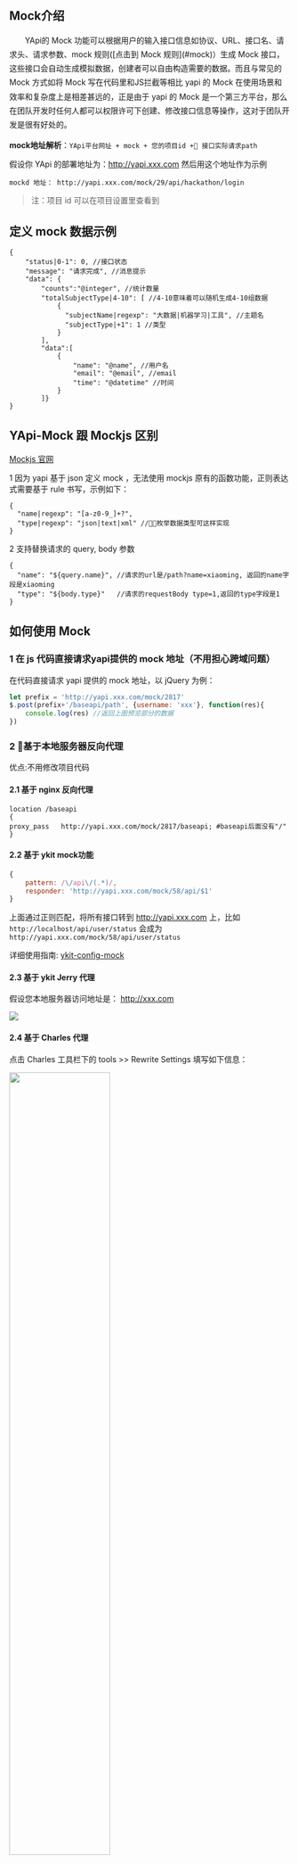 ## Mock介绍

 <p style='text-indent:2em;line-height:1.8em'>YApi的 Mock 功能可以根据用户的输入接口信息如协议、URL、接口名、请求头、请求参数、mock 规则([点击到 Mock 规则](#mock)）生成 Mock 接口，这些接口会自动生成模拟数据，创建者可以自由构造需要的数据。而且与常见的 Mock 方式如将 Mock 写在代码里和JS拦截等相比 yapi 的 Mock 在使用场景和效率和复杂度上是相差甚远的，正是由于 yapi 的 Mock 是一个第三方平台，那么在团队开发时任何人都可以权限许可下创建、修改接口信息等操作，这对于团队开发是很有好处的。 </p>
 
 **mock地址解析**：`YApi平台网址 + mock + 您的项目id + 接口实际请求path`

 假设你 YApi 的部署地址为：http://yapi.xxx.com 然后用这个地址作为示例

    mockd 地址： http://yapi.xxx.com/mock/29/api/hackathon/login

 > 注：项目 id 可以在项目设置里查看到
 
## 定义 mock 数据示例
```
{
    "status|0-1": 0, //接口状态
    "message": "请求完成", //消息提示
    "data": {
        "counts":"@integer", //统计数量
        "totalSubjectType|4-10": [ //4-10意味着可以随机生成4-10组数据
            { 
              "subjectName|regexp": "大数据|机器学习|工具", //主题名
              "subjectType|+1": 1 //类型
            }
        ],
        "data":[
            {
                "name": "@name", //用户名
                "email": "@email", //email
                "time": "@datetime" //时间
            }
        ]}
} 

```

## YApi-Mock 跟 Mockjs 区别

<a href="http://mockjs.com/examples.html">Mockjs 官网</a>

1 因为 yapi 基于 json 定义 mock ，无法使用 mockjs 原有的函数功能，正则表达式需要基于 rule 书写，示例如下：

```
{
  "name|regexp": "[a-z0-9_]+?",
  "type|regexp": "json|text|xml" //枚举数据类型可这样实现
}

```

2 支持替换请求的 query, body 参数

```
{
  "name": "${query.name}", //请求的url是/path?name=xiaoming, 返回的name字段是xiaoming
  "type": "${body.type}"   //请求的requestBody type=1,返回的type字段是1
}

```

## 如何使用 Mock

### 1 在 js 代码直接请求yapi提供的 mock 地址（不用担心跨域问题）

在代码直接请求 yapi 提供的 mock 地址，以 jQuery 为例：

````javascript
let prefix = 'http://yapi.xxx.com/mock/2817'
$.post(prefix+'/baseapi/path', {username: 'xxx'}, function(res){
    console.log(res) //返回上图预览部分的数据
})
````

### 2 基于本地服务器反向代理

优点:不用修改项目代码

#### 2.1 基于 nginx 反向代理

```` nginx
location /baseapi
{
proxy_pass   http://yapi.xxx.com/mock/2817/baseapi; #baseapi后面没有"/"
}
````

#### 2.2 基于 ykit mock功能

```javascript
{
    pattern: /\/api\/(.*)/,
    responder: 'http://yapi.xxx.com/mock/58/api/$1'
}
```

上面通过正则匹配，将所有接口转到 http://yapi.xxx.com 上，比如 `http://localhost/api/user/status` 会成为 `http://yapi.xxx.com/mock/58/api/user/status`

详细使用指南: <a target="_blank" href="https://ykit.ymfe.org/plugins-mock.html#获取远程数据_Map_Remote_">ykit-config-mock</a>



#### 2.3 基于 ykit Jerry 代理

假设您本地服务器访问地址是： http://xxx.com

<img src="./images/ykit.jpg" />

<span id="mock"></span>

#### 2.4 基于 Charles 代理

点击 Charles 工具栏下的 tools >> Rewrite Settings 填写如下信息：

<img src="./images/charles.png" width="60%" />
  
## Mock 语法规范
>了解更多Mock详情：[Mock.js 官方文档](http://mockjs.com/examples.html)

Mock.js 的语法规范包括两部分：

[1. 数据模板定义规范（Data Template Definition，DTD）](#DTD)

[2. 数据占位符定义规范（Data Placeholder Definition，DPD）](#DPD)

<span id = "DTD"></span>
### 数据模板定义规范（Data Template Definition，DTD）

数据模板中的每个属性由 3 部分构成：属性名、生成规则、属性值：


```
// 属性名   name （与生成规则之间用 "|" 隔开）
// 生成规则 rule（生成规则有7种详见下面的生成规则）
// 属性值   value（可以含有 "@占位符" 同时也指定了最终值的初始值和类型）

'name|rule': value

生成规则：
'name|min-max': value
'name|count': value
'name|min-max.dmin-dmax': value
'name|min-max.dcount': value
'name|count.dmin-dmax': value
'name|count.dcount': value
'name|+step': value
```

下面提供了6种生成规则以及示例包括 String、Number、Boolean、Object、Array：

### 1. 属性值是字符串 String

```
1. 'name|min-max': string

通过重复 string 生成一个字符串，重复次数大于等于 min，小于等于 max。

2. 'name|count': string

通过重复 string 生成一个字符串，重复次数等于 count。
```
### 2. 属性值是数字 Number
```
1. 'name|+1': number

属性值自动加 1，初始值为 number。

2. 'name|min-max': number

生成一个大于等于 min、小于等于 max 的整数，属性值 number 只是用来确定类型。

3. 'name|min-max.dmin-dmax': number

生成一个浮点数，整数部分大于等于 min、小于等于 max，小数部分保留 dmin 到 dmax 位。

例如：
Mock.mock({
    'number1|1-100.1-10': 1,
    'number2|123.1-10': 1,
    'number3|123.3': 1,
    'number4|123.10': 1.123
})
// =>
{
    "number1": 12.92,
    "number2": 123.51,
    "number3": 123.777,
    "number4": 123.1231091814
}
```

### 3. 属性值是布尔型 Boolean
```
1. 'name|1': boolean

随机生成一个布尔值，值为 true 的概率是 1/2，值为 false 的概率同样是 1/2。

2. 'name|min-max': value

随机生成一个布尔值，值为 value 的概率是 min / (min + max)，值为 !value 的概率是 max / (min + max)。
```
### 4. 属性值是对象 Object
```
1. 'name|count': object

从属性值 object 中随机选取 count 个属性。

2. 'name|min-max': object

从属性值 object 中随机选取 min 到 max 个属性。
```
### 5. 属性值是数组 Array
```
1. 'name|1': array

从属性值 array 中随机选取 1 个元素，作为最终值。

2. 'name|+1': array

从属性值 array 中顺序选取 1 个元素，作为最终值。

3. 'name|min-max': array

通过重复属性值 array 生成一个新数组，重复次数大于等于 min，小于等于 max。

4. 'name|count': array

通过重复属性值 array 生成一个新数组，重复次数为 count。
```

<span id = "DPD"></span>
### 数据占位符定义规范（Data Placeholder Definition，DPD）
```
占位符 只是在属性值字符串中占个位置，并不出现在最终的属性值中。

占位符 的格式为：

@占位符

说明：
1. 用 @ 来标识其后的字符串是 占位符，在YApi提供的Mock输入框在输入“@”后会自动提示占位符。

例如：
name: {
    first: '@FIRST',
    middle: '@FIRST',
    last: '@LAST',
    full: '@first @middle @last'
}
// 上面的示例可以得到如下结果：
"name": {
    "first": "Charles",
    "middle": "Brenda",
    "last": "Lopez",
    "full": "Charles Brenda Lopez"
}
```
